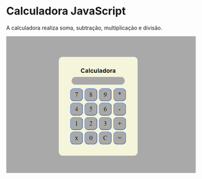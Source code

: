 <h1>Calculadora JavaScript</h1>

<p>A calculadora realiza soma, subtração, multiplicação e divisão.</p>

<img src="./calculadora.js/calculadora.png" alt="Calculadora">